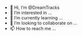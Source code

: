 - 👋 Hi, I’m @DreamTracks
- 👀 I’m interested in ...
- 🌱 I’m currently learning ...
- 💞️ I’m looking to collaborate on ...
- 📫 How to reach me ...

<!---
DreamTracks/DreamTracks is a ✨ special ✨ repository because its `README.md` (this file) appears on your GitHub profile.
You can click the Preview link to take a look at your changes.
--->
